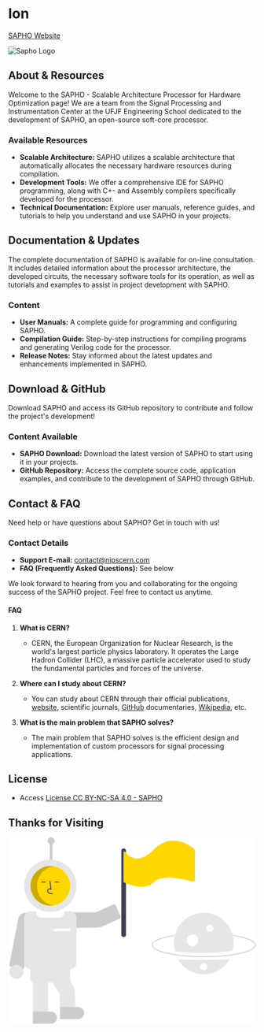 # Ion
[SAPHO Website](https://www.nipscern.com)

![Sapho Logo](https://github.com/nipscernlab/websapho/blob/main/icons/icon_site_memory_128.svg)

## About & Resources

Welcome to the SAPHO - Scalable Architecture Processor for Hardware Optimization page! We are a team from the Signal Processing and Instrumentation Center at the UFJF Engineering School dedicated to the development of SAPHO, an open-source soft-core processor.

### Available Resources

- **Scalable Architecture:** SAPHO utilizes a scalable architecture that automatically allocates the necessary hardware resources during compilation.
- **Development Tools:** We offer a comprehensive IDE for SAPHO programming, along with C+- and Assembly compilers specifically developed for the processor.
- **Technical Documentation:** Explore user manuals, reference guides, and tutorials to help you understand and use SAPHO in your projects.

## Documentation & Updates

The complete documentation of SAPHO is available for on-line consultation. It includes detailed information about the processor architecture, the developed circuits, the necessary software tools for its operation, as well as tutorials and examples to assist in project development with SAPHO.

### Content

- **User Manuals:** A complete guide for programming and configuring SAPHO.
- **Compilation Guide:** Step-by-step instructions for compiling programs and generating Verilog code for the processor.
- **Release Notes:** Stay informed about the latest updates and enhancements implemented in SAPHO.

## Download & GitHub

Download SAPHO and access its GitHub repository to contribute and follow the project's development!

### Content Available

- **SAPHO Download:** Download the latest version of SAPHO to start using it in your projects.
- **GitHub Repository:** Access the complete source code, application examples, and contribute to the development of SAPHO through GitHub.

## Contact & FAQ

Need help or have questions about SAPHO? Get in touch with us!

### Contact Details

- **Support E-mail:** [contact@nipscern.com](mailto:contact@nipscern.com)
- **FAQ (Frequently Asked Questions):** See below

We look forward to hearing from you and collaborating for the ongoing success of the SAPHO project. Feel free to contact us anytime.

#### FAQ

1. **What is CERN?**
   - CERN, the European Organization for Nuclear Research, is the world's largest particle physics laboratory. It operates the Large Hadron Collider (LHC), a massive particle accelerator used to study the fundamental particles and forces of the universe.

2. **Where can I study about CERN?**
   - You can study about CERN through their official publications, [website](https://home.cern/), scientific journals, [GitHub](https://github.com/cernopendata/opendata.cern.ch) documentaries, [Wikipedia](https://en.wikipedia.org/wiki/CERN), etc.

3. **What is the main problem that SAPHO solves?**
   - The main problem that SAPHO solves is the efficient design and implementation of custom processors for signal processing applications.
   
## License
- Access [License CC BY-NC-SA 4.0 - SAPHO](https://creativecommons.org/licenses/by-nc-sa/4.0/legalcode.txt)


## Thanks for Visiting

![Thanks image](icons/icon_undraw_astronaut.svg)
